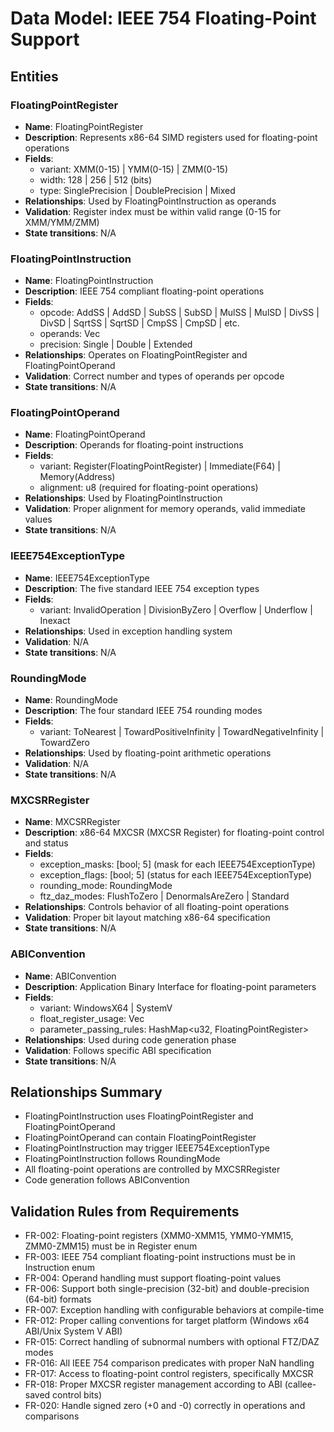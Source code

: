 # Data Model: IEEE 754 Floating-Point Support

## Entities

### FloatingPointRegister
- **Name**: FloatingPointRegister
- **Description**: Represents x86-64 SIMD registers used for floating-point operations
- **Fields**:
  - variant: XMM(0-15) | YMM(0-15) | ZMM(0-15)
  - width: 128 | 256 | 512 (bits)
  - type: SinglePrecision | DoublePrecision | Mixed
- **Relationships**: Used by FloatingPointInstruction as operands
- **Validation**: Register index must be within valid range (0-15 for XMM/YMM/ZMM)
- **State transitions**: N/A

### FloatingPointInstruction
- **Name**: FloatingPointInstruction
- **Description**: IEEE 754 compliant floating-point operations
- **Fields**:
  - opcode: AddSS | AddSD | SubSS | SubSD | MulSS | MulSD | DivSS | DivSD | SqrtSS | SqrtSD | CmpSS | CmpSD | etc.
  - operands: Vec<FloatingPointOperand>
  - precision: Single | Double | Extended
- **Relationships**: Operates on FloatingPointRegister and FloatingPointOperand
- **Validation**: Correct number and types of operands per opcode
- **State transitions**: N/A

### FloatingPointOperand
- **Name**: FloatingPointOperand
- **Description**: Operands for floating-point instructions
- **Fields**:
  - variant: Register(FloatingPointRegister) | Immediate(F64) | Memory(Address)
  - alignment: u8 (required for floating-point operations)
- **Relationships**: Used by FloatingPointInstruction
- **Validation**: Proper alignment for memory operands, valid immediate values
- **State transitions**: N/A

### IEEE754ExceptionType
- **Name**: IEEE754ExceptionType
- **Description**: The five standard IEEE 754 exception types
- **Fields**:
  - variant: InvalidOperation | DivisionByZero | Overflow | Underflow | Inexact
- **Relationships**: Used in exception handling system
- **Validation**: N/A
- **State transitions**: N/A

### RoundingMode
- **Name**: RoundingMode
- **Description**: The four standard IEEE 754 rounding modes
- **Fields**:
  - variant: ToNearest | TowardPositiveInfinity | TowardNegativeInfinity | TowardZero
- **Relationships**: Used by floating-point arithmetic operations
- **Validation**: N/A
- **State transitions**: N/A

### MXCSRRegister
- **Name**: MXCSRRegister
- **Description**: x86-64 MXCSR (MXCSR Register) for floating-point control and status
- **Fields**:
  - exception_masks: [bool; 5] (mask for each IEEE754ExceptionType)
  - exception_flags: [bool; 5] (status for each IEEE754ExceptionType)
  - rounding_mode: RoundingMode
  - ftz_daz_modes: FlushToZero | DenormalsAreZero | Standard
- **Relationships**: Controls behavior of all floating-point operations
- **Validation**: Proper bit layout matching x86-64 specification
- **State transitions**: N/A

### ABIConvention
- **Name**: ABIConvention
- **Description**: Application Binary Interface for floating-point parameters
- **Fields**:
  - variant: WindowsX64 | SystemV
  - float_register_usage: Vec<FloatingPointRegister>
  - parameter_passing_rules: HashMap<u32, FloatingPointRegister>
- **Relationships**: Used during code generation phase
- **Validation**: Follows specific ABI specification
- **State transitions**: N/A

## Relationships Summary
- FloatingPointInstruction uses FloatingPointRegister and FloatingPointOperand
- FloatingPointOperand can contain FloatingPointRegister
- FloatingPointInstruction may trigger IEEE754ExceptionType
- FloatingPointInstruction follows RoundingMode
- All floating-point operations are controlled by MXCSRRegister
- Code generation follows ABIConvention

## Validation Rules from Requirements
- FR-002: Floating-point registers (XMM0-XMM15, YMM0-YMM15, ZMM0-ZMM15) must be in Register enum
- FR-003: IEEE 754 compliant floating-point instructions must be in Instruction enum
- FR-004: Operand handling must support floating-point values
- FR-006: Support both single-precision (32-bit) and double-precision (64-bit) formats
- FR-007: Exception handling with configurable behaviors at compile-time
- FR-012: Proper calling conventions for target platform (Windows x64 ABI/Unix System V ABI)
- FR-015: Correct handling of subnormal numbers with optional FTZ/DAZ modes
- FR-016: All IEEE 754 comparison predicates with proper NaN handling
- FR-017: Access to floating-point control registers, specifically MXCSR
- FR-018: Proper MXCSR register management according to ABI (callee-saved control bits)
- FR-020: Handle signed zero (+0 and -0) correctly in operations and comparisons